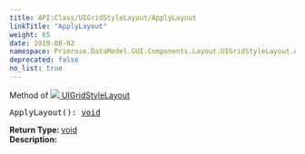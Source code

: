```yaml
---
title: API:Class/UIGridStyleLayout/ApplyLayout
linkTitle: "ApplyLayout"
weight: 65
date: 2019-08-02
namespace: Primrose.DataModel.GUI.Components.Layout.UIGridStyleLayout.ApplyLayout
deprecated: false
no_list: true
---
```

Method of <a href="/docs/api-reference/Class/UIGridStyleLayout"><img src="/icons/silk/form.png"/>&nbsp;UIGridStyleLayout</a>
<pre class="method-declaration">
ApplyLayout(): <a class="type" href="/docs/api-reference/System/void">void</a></pre>
<b>Return Type: </b>
<a class="type" href="/docs/api-reference/System/void">void</a>
<br/>
<b>Description: </b>